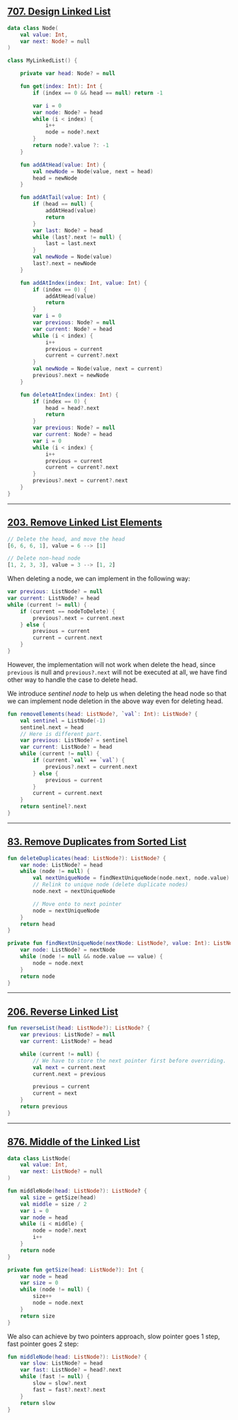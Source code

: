 ## [707. Design Linked List](https://leetcode.com/problems/design-linked-list/)

```kotlin
data class Node(
    val value: Int,
    var next: Node? = null
)

class MyLinkedList() {

    private var head: Node? = null

    fun get(index: Int): Int {
        if (index == 0 && head == null) return -1

        var i = 0
        var node: Node? = head
        while (i < index) {
            i++
            node = node?.next
        }
        return node?.value ?: -1
    }

    fun addAtHead(value: Int) {
        val newNode = Node(value, next = head)
        head = newNode
    }

    fun addAtTail(value: Int) {
        if (head == null) {
            addAtHead(value)
            return
        }
        var last: Node? = head
        while (last?.next != null) {
            last = last.next
        }
        val newNode = Node(value)
        last?.next = newNode
    }

    fun addAtIndex(index: Int, value: Int) {
        if (index == 0) {
            addAtHead(value)
            return
        }
        var i = 0
        var previous: Node? = null
        var current: Node? = head        
        while (i < index) {
            i++
            previous = current
            current = current?.next
        }
        val newNode = Node(value, next = current)
        previous?.next = newNode
    }

    fun deleteAtIndex(index: Int) {
        if (index == 0) {
            head = head?.next
            return 
        }
        var previous: Node? = null
        var current: Node? = head
        var i = 0
        while (i < index) {
            i++
            previous = current
            current = current?.next
        }
        previous?.next = current?.next
    }
}
```

----
## [203. Remove Linked List Elements](https://leetcode.com/problems/remove-linked-list-elements/)

```js
// Delete the head, and move the head
[6, 6, 6, 1], value = 6 --> [1]

// Delete non-head node
[1, 2, 3, 3], value = 3 --> [1, 2]
```

When deleting a node, we can implement in the following way:

```kotlin
var previous: ListNode? = null
var current: ListNode? = head
while (current != null) {
    if (current == nodeToDelete) {
        previous?.next = current.next
    } else {
        previous = current
        current = current.next
    }
}
```

However, the implementation will not work when delete the head, since `previous` is null and `previous?.next` will not be executed at all, we have find other way to handle the case to delete head.

We introduce *sentinel node* to help us when deleting the head node so that we can implement node deletion in the above way even for deleting head.

```kotlin
fun removeElements(head: ListNode?, `val`: Int): ListNode? {
    val sentinel = ListNode(-1)
    sentinel.next = head
    // Here is different part.
    var previous: ListNode? = sentinel
    var current: ListNode? = head
    while (current != null) {
        if (current.`val` == `val`) {
            previous?.next = current.next
        } else {
            previous = current
        }
        current = current.next
    }
    return sentinel?.next
}
```

----
## [83. Remove Duplicates from Sorted List](https://leetcode.com/problems/remove-duplicates-from-sorted-list/)

```kotlin
fun deleteDuplicates(head: ListNode?): ListNode? {
    var node: ListNode? = head
    while (node != null) {
        val nextUniqueNode = findNextUniqueNode(node.next, node.value)
        // Relink to unique node (delete duplicate nodes)
        node.next = nextUniqueNode

        // Move onto to next pointer
        node = nextUniqueNode
    }
    return head
}

private fun findNextUniqueNode(nextNode: ListNode?, value: Int): ListNode? {
    var node: ListNode? = nextNode
    while (node != null && node.value == value) {
        node = node.next
    }
    return node
}
```

----
## [206. Reverse Linked List](https://leetcode.com/problems/reverse-linked-list/)

```kotlin
fun reverseList(head: ListNode?): ListNode? {
    var previous: ListNode? = null
    var current: ListNode? = head

    while (current != null) {
        // We have to store the next pointer first before overriding.
        val next = current.next
        current.next = previous

        previous = current
        current = next
    }
    return previous
}
```

----
## [876. Middle of the Linked List](https://leetcode.com/problems/middle-of-the-linked-list/)

```kotlin
data class ListNode(
    val value: Int,
    var next: ListNode? = null
)

fun middleNode(head: ListNode?): ListNode? {
    val size = getSize(head)
    val middle = size / 2
    var i = 0
    var node = head
    while (i < middle) {
        node = node?.next
        i++
    }
    return node
}

private fun getSize(head: ListNode?): Int {
    var node = head
    var size = 0
    while (node != null) {
        size++
        node = node.next
    }
    return size
}
```

We also can achieve by two pointers approach, slow pointer goes 1 step, fast pointer goes 2 step:

```kotlin
fun middleNode(head: ListNode?): ListNode? {
    var slow: ListNode? = head
    var fast: ListNode? = head?.next
    while (fast != null) {
        slow = slow?.next
        fast = fast?.next?.next
    }
    return slow
}
```
